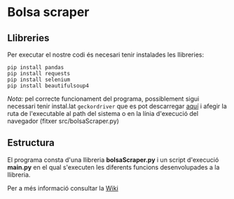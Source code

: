 # Bolsa scraper

## Llibreries

Per executar el nostre codi és necesari tenir instalades les llibreries:

```
pip install pandas
pip install requests
pip install selenium
pip install beautifulsoup4
```
*Nota:* pel correcte funcionament del programa, possiblement sigui necessari tenir instal.lat `geckordriver` que es pot descarregar [aquí](https://github.com/mozilla/geckodriver/releases) i afegir la ruta de l'executable al path del sistema o en la línia d'execució del navegador (fitxer src/bolsaScraper.py)

## Estructura

El programa consta d'una llibreria **bolsaScraper.py** i un script d'execució **main.py** en el qual s'executen les diferents funcions desenvolupades a la llibreria.

Per a més informació consultar la [Wiki](https://github.com/alaverma/web-scraping-uoc/wiki/Pr%C3%A0ctica-1:-Web-Scraping)
